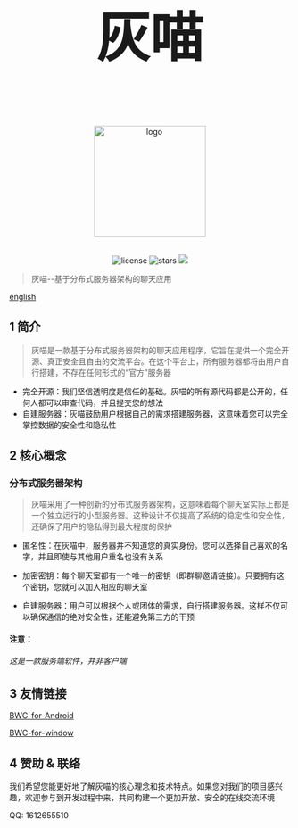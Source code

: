 <div align="center">
<h1 style="font-size:10vw"><h1 style="font-size:10vw">灰喵</h1><br></h1>
<p align='center'>
<img src='https://i.postimg.cc/QNPmws3g/00131-716747303-2.png' width='200' alt='logo' aling='middle'/>
</p>

<br />
<img src="https://img.shields.io/github/license/Lixeer/Black-White-Cat" alt="license">
<img src="https://img.shields.io/github/stars/Lixeer/Black-White-Cat" alt="stars">
<img src="https://img.shields.io/badge/python-3.10-blue">
</div>
</p>





>灰喵--基于分布式服务器架构的聊天应用


[english](https://github.com/Lixeer/Black-White-Cat/blob/main/EN_RAEDME.md)


## 1 简介
>灰喵是一款基于分布式服务器架构的聊天应用程序，它旨在提供一个完全开源、真正安全且自由的交流平台。在这个平台上，所有服务器都将由用户自行搭建，不存在任何形式的“官方”服务器

- 完全开源：我们坚信透明度是信任的基础。灰喵的所有源代码都是公开的，任何人都可以审查代码，并且提交您的想法
- 自建服务器：灰喵鼓励用户根据自己的需求搭建服务器，这意味着您可以完全掌控数据的安全性和隐私性

## 2 核心概念
### 分布式服务器架构
>灰喵采用了一种创新的分布式服务器架构，这意味着每个聊天室实际上都是一个独立运行的小型服务器。这种设计不仅提高了系统的稳定性和安全性，还确保了用户的隐私得到最大程度的保护


- 匿名性：在灰喵中，服务器并不知道您的真实身份。您可以选择自己喜欢的名字，并且即使与其他用户重名也没有关系


- 加密密钥：每个聊天室都有一个唯一的密钥（即群聊邀请链接）。只要拥有这个密钥，您就可以加入相应的聊天室


- 自建服务器：用户可以根据个人或团体的需求，自行搭建服务器。这样不仅可以确保通信的绝对安全性，还能避免第三方的干预

#### 注意：
###### 这是一款服务端软件，并非客户端
## 3 友情链接
[BWC-for-Android](https://github.com/gao-shuaibi/WBC_Android)


[BWC-for-window](https://github.com/gao-shuaibi/WBC_Android)



## 4 赞助 & 联络
我们希望您能更好地了解灰喵的核心理念和技术特点。如果您对我们的项目感兴趣，欢迎参与到开发过程中来，共同构建一个更加开放、安全的在线交流环境



QQ: 1612655510
